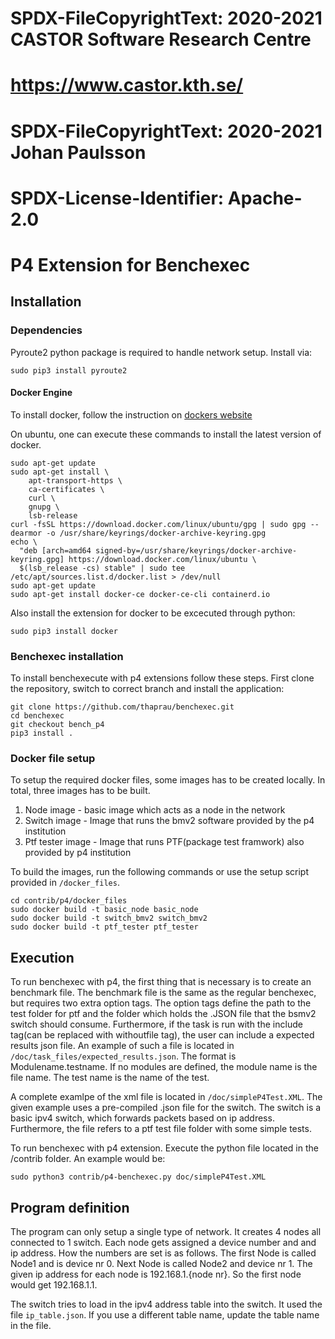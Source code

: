 # SPDX-FileCopyrightText: 2020-2021 CASTOR Software Research Centre
# <https://www.castor.kth.se/>
# SPDX-FileCopyrightText: 2020-2021 Johan Paulsson

# SPDX-License-Identifier: Apache-2.0

# P4 Extension for Benchexec

## Installation


### Dependencies

Pyroute2 python package is required to handle network setup. Install via:
```
sudo pip3 install pyroute2
```

#### Docker Engine
To install docker, follow the instruction on [dockers website](https://docs.docker.com/engine/install/)

On ubuntu, one can execute these commands to install the latest version of docker.
```
sudo apt-get update
sudo apt-get install \
    apt-transport-https \
    ca-certificates \
    curl \
    gnupg \
    lsb-release
curl -fsSL https://download.docker.com/linux/ubuntu/gpg | sudo gpg --dearmor -o /usr/share/keyrings/docker-archive-keyring.gpg
echo \
  "deb [arch=amd64 signed-by=/usr/share/keyrings/docker-archive-keyring.gpg] https://download.docker.com/linux/ubuntu \
  $(lsb_release -cs) stable" | sudo tee /etc/apt/sources.list.d/docker.list > /dev/null
sudo apt-get update
sudo apt-get install docker-ce docker-ce-cli containerd.io
```

Also install the extension for docker to be excecuted through python:

```
sudo pip3 install docker
```

### Benchexec installation

To install benchexecute with p4 extensions follow these steps. First clone the repository, switch to correct
branch and install the application:

```
git clone https://github.com/thaprau/benchexec.git
cd benchexec
git checkout bench_p4
pip3 install .
```

### Docker file setup
To setup the required docker files, some images has to be created locally. In total, three images has to be built.
1. Node image - basic image which acts as a node in the network
2. Switch image - Image that runs the bmv2 software provided by the p4 institution
3. Ptf tester image - Image that runs PTF(package test framwork) also provided by p4 institution

To build the images, run the following commands or use the setup script provided in `/docker_files`.

```
cd contrib/p4/docker_files
sudo docker build -t basic_node basic_node
sudo docker build -t switch_bmv2 switch_bmv2
sudo docker build -t ptf_tester ptf_tester
```

## Execution

To run benchexec with p4, the first thing that is necessary is to create an benchmark file. The benchmark file is the same as
the regular benchexec, but requires two extra option tags. The option tags define the path to the test folder for 
ptf and the folder which holds the .JSON file that the bsmv2 switch should consume. Furthermore, if the task is run with the include tag(can be replaced with withoutfile tag), the user can include a expected results json file. An example of such a file is located in `/doc/task_files/expected_results.json`. The format is Modulename.testname. If no modules are defined, the module name is the file name. The test name is the name of the test.

A complete examlpe of the xml file is located in `/doc/simpleP4Test.XML`. The given example uses a pre-compiled .json file for the switch. The switch is a basic ipv4 switch, which forwards packets based on ip address. Furthermore, the file refers to a ptf test file folder with some simple tests.

To run benchexec with p4 extension. Execute the python file located in the /contrib folder. An example would be:
```
sudo python3 contrib/p4-benchexec.py doc/simpleP4Test.XML
```

## Program definition
The program can only setup a single type of network. It creates 4 nodes all connected to 1 switch. Each node gets assigned a device number and and ip address. How the numbers are set is as follows. The first Node is called Node1 and is device nr 0. Next Node is called Node2 and device nr 1. The given ip address for each node is 192.168.1.{node nr}.
So the first node would get 192.168.1.1.

The switch tries to load in the ipv4 address table into the switch. It used the file `ip_table.json`. If you use a different table name, update the table name in the file.

